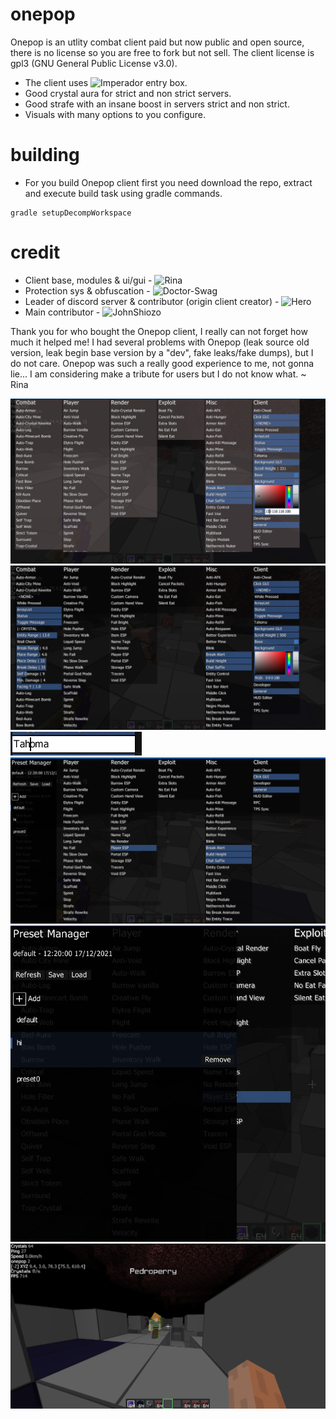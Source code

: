 # onepop
Onepop is an utlity combat client paid but now public and open source, there is no license so you are free to fork but not sell.
The client license is gpl3 (GNU General Public License v3.0).

* The client uses ![Imperador](https://github.com/SirRina/Imperador-Widgets) entry box.
* Good crystal aura for strict and non strict servers.
* Good strafe with an insane boost in servers strict and non strict.
* Visuals with many options to you configure.

# building
- For you build Onepop client first you need download the repo, extract and execute build task using gradle commands.

```
gradle setupDecompWorkspace
```

# credit
- Client base, modules & ui/gui - ![Rina](https://github.com/SirRina)
- Protection sys & obfuscation - ![Doctor-Swag](https://github.com/doctor-swag)
- Leader of discord server & contributor (origin client creator) - ![Hero](https://github.com/HeroGlaucoP)
- Main contributor - ![JohnShiozo](https://github.com/JohnShiozo)

 Thank you for who bought the Onepop client, I really can not forget how much it helped me!
 I had several problems with Onepop (leak source old version, leak begin base version by a "dev", fake leaks/fake dumps), but I do not care.
 Onepop was such a really good experience to me, not gonna lie... I am considering make a tribute for users but I do not know what.
 ~ Rina

![Alt text](/splash/splash_1.png?raw=true)
![Alt text](/splash/splash_2.png?raw=true)
![Alt text](/splash/splash_3.png?raw=true)
![Alt text](/splash/splash_4.png?raw=true)
![Alt text](/splash/splash_5.png?raw=true)
![Alt text](/splash/splash_6.png?raw=true)
